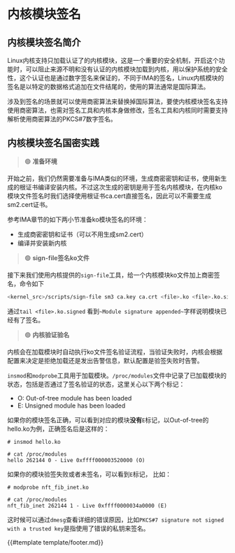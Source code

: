 # 内核模块签名

## 内核模块签名简介

Linux内核支持只加载认证了的内核模块，这是一个重要的安全机制，开启这个功能时，可以阻止来源不明和没有认证的内核模块加载到内核，用以保护系统的安全性，这个认证也是通过数字签名来保证的，不同于IMA的签名，Linux内核模块的签名是以特定的数据格式追加在文件结尾的，使用的算法通常是国际算法。

涉及到签名的场景就可以使用商密算法来替换掉国际算法，要使内核模块签名支持使用商密算法，也需对签名工具和内核本身做修改，签名工具和内核同时需要支持解析使用商密算法的PKCS#7数字签名。

## 内核模块签名国密实践

> 🟢 **准备环境**

开始之前，我们仍然需要准备与IMA类似的环境，生成商密密钥和证书，使用新生成的根证书编译安装内核。不过这次生成的密钥是用于签名内核模块，在内核ko模块文件签名时我们选择使用根证书ca.cert直接签名，因此可以不需要生成sm2.cert证书。

参考IMA章节的如下两小节准备ko模块签名的环境：

* 生成商密密钥和证书（可以不用生成sm2.cert）
* 编译并安装新内核

> 🟢 **sign-file签名ko文件**

接下来我们使用内核提供的`sign-file`工具，给一个内核模块ko文件加上商密签名，命令如下

```sh
<kernel_src>/scripts/sign-file sm3 ca.key ca.crt <file>.ko <file>.ko.signed
```

通过`tail <file>.ko.signed` 看到`~Module signature appended~`字样说明模块已经有了签名。

> 🟢 **内核验证验名**

内核会在加载模块时自动执行ko文件签名验证流程，当验证失败时，内核会根据配置来决定是拒绝加载还是发出告警信息，默认配置是验签失败时告警。

`insmod`和`modprobe`工具用于加载模块。`/proc/modules`文件中记录了已加载模块的状态，包括是否通过了签名验证的状态，这里关心以下两个标记：

- O: Out-of-tree module has been loaded
- E: Unsigned module has been loaded

如果你的模块签名正确，可以看到对应的模块**没有**`E`标记，以Out-of-tree的hello.ko为例，正确签名后是这样的：

```shell
# insmod hello.ko

# cat /proc/modules
hello 262144 0 - Live 0xffff000003520000 (O)
```

如果你的模块验签失败或者未签名，可以看到`E`标记， 比如：

```shell
# modprobe nft_fib_inet.ko

# cat /proc/modules
nft_fib_inet 262144 1 - Live 0xffff0000034a0000 (E)
```

这时候可以通过`dmesg`查看详细的错误原因，比如`PKCS#7 signature not signed with a trusted key`是指使用了错误的私钥来签名。

{{#template template/footer.md}}
